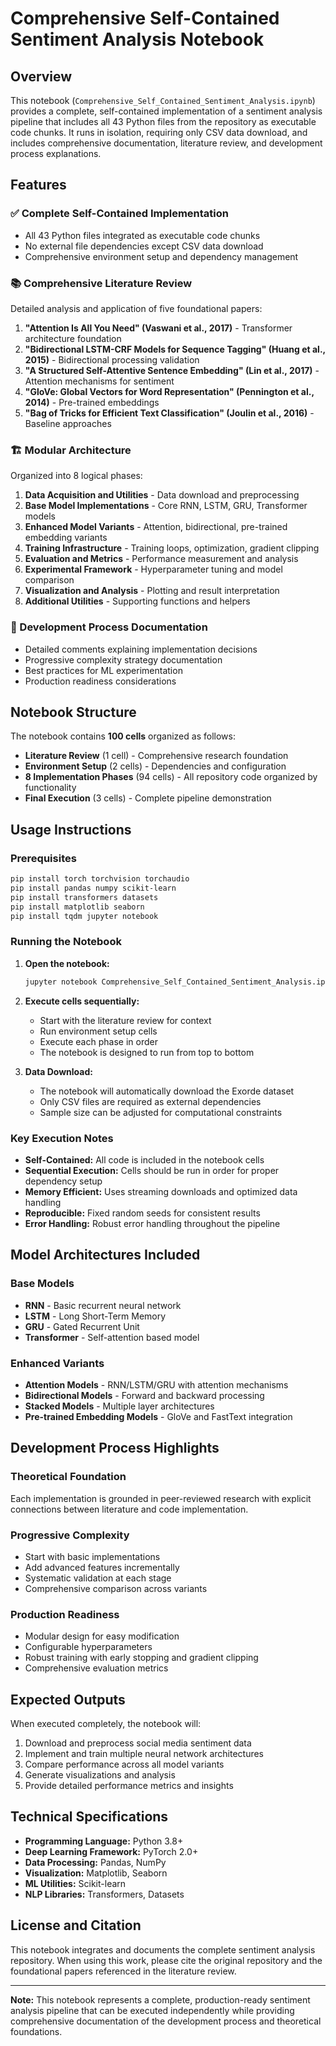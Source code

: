 # Comprehensive Self-Contained Sentiment Analysis Notebook

## Overview

This notebook (`Comprehensive_Self_Contained_Sentiment_Analysis.ipynb`) provides a complete, self-contained implementation of a sentiment analysis pipeline that includes all 43 Python files from the repository as executable code chunks. It runs in isolation, requiring only CSV data download, and includes comprehensive documentation, literature review, and development process explanations.

## Features

### ✅ Complete Self-Contained Implementation
- All 43 Python files integrated as executable code chunks
- No external file dependencies except CSV data download
- Comprehensive environment setup and dependency management

### 📚 Comprehensive Literature Review
Detailed analysis and application of five foundational papers:
1. **"Attention Is All You Need" (Vaswani et al., 2017)** - Transformer architecture foundation
2. **"Bidirectional LSTM-CRF Models for Sequence Tagging" (Huang et al., 2015)** - Bidirectional processing validation
3. **"A Structured Self-Attentive Sentence Embedding" (Lin et al., 2017)** - Attention mechanisms for sentiment
4. **"GloVe: Global Vectors for Word Representation" (Pennington et al., 2014)** - Pre-trained embeddings
5. **"Bag of Tricks for Efficient Text Classification" (Joulin et al., 2016)** - Baseline approaches

### 🏗️ Modular Architecture
Organized into 8 logical phases:
1. **Data Acquisition and Utilities** - Data download and preprocessing
2. **Base Model Implementations** - Core RNN, LSTM, GRU, Transformer models
3. **Enhanced Model Variants** - Attention, bidirectional, pre-trained embedding variants
4. **Training Infrastructure** - Training loops, optimization, gradient clipping
5. **Evaluation and Metrics** - Performance measurement and analysis
6. **Experimental Framework** - Hyperparameter tuning and model comparison
7. **Visualization and Analysis** - Plotting and result interpretation
8. **Additional Utilities** - Supporting functions and helpers

### 🔬 Development Process Documentation
- Detailed comments explaining implementation decisions
- Progressive complexity strategy documentation
- Best practices for ML experimentation
- Production readiness considerations

## Notebook Structure

The notebook contains **100 cells** organized as follows:
- **Literature Review** (1 cell) - Comprehensive research foundation
- **Environment Setup** (2 cells) - Dependencies and configuration
- **8 Implementation Phases** (94 cells) - All repository code organized by functionality
- **Final Execution** (3 cells) - Complete pipeline demonstration

## Usage Instructions

### Prerequisites
```bash
pip install torch torchvision torchaudio
pip install pandas numpy scikit-learn
pip install transformers datasets
pip install matplotlib seaborn
pip install tqdm jupyter notebook
```

### Running the Notebook

1. **Open the notebook:**
   ```bash
   jupyter notebook Comprehensive_Self_Contained_Sentiment_Analysis.ipynb
   ```

2. **Execute cells sequentially:**
   - Start with the literature review for context
   - Run environment setup cells
   - Execute each phase in order
   - The notebook is designed to run from top to bottom

3. **Data Download:**
   - The notebook will automatically download the Exorde dataset
   - Only CSV files are required as external dependencies
   - Sample size can be adjusted for computational constraints

### Key Execution Notes

- **Self-Contained:** All code is included in the notebook cells
- **Sequential Execution:** Cells should be run in order for proper dependency setup
- **Memory Efficient:** Uses streaming downloads and optimized data handling
- **Reproducible:** Fixed random seeds for consistent results
- **Error Handling:** Robust error handling throughout the pipeline

## Model Architectures Included

### Base Models
- **RNN** - Basic recurrent neural network
- **LSTM** - Long Short-Term Memory
- **GRU** - Gated Recurrent Unit  
- **Transformer** - Self-attention based model

### Enhanced Variants
- **Attention Models** - RNN/LSTM/GRU with attention mechanisms
- **Bidirectional Models** - Forward and backward processing
- **Stacked Models** - Multiple layer architectures
- **Pre-trained Embedding Models** - GloVe and FastText integration

## Development Process Highlights

### Theoretical Foundation
Each implementation is grounded in peer-reviewed research with explicit connections between literature and code implementation.

### Progressive Complexity
- Start with basic implementations
- Add advanced features incrementally
- Systematic validation at each stage
- Comprehensive comparison across variants

### Production Readiness
- Modular design for easy modification
- Configurable hyperparameters
- Robust training with early stopping and gradient clipping
- Comprehensive evaluation metrics

## Expected Outputs

When executed completely, the notebook will:
1. Download and preprocess social media sentiment data
2. Implement and train multiple neural network architectures
3. Compare performance across all model variants
4. Generate visualizations and analysis
5. Provide detailed performance metrics and insights

## Technical Specifications

- **Programming Language:** Python 3.8+
- **Deep Learning Framework:** PyTorch 2.0+
- **Data Processing:** Pandas, NumPy
- **Visualization:** Matplotlib, Seaborn
- **ML Utilities:** Scikit-learn
- **NLP Libraries:** Transformers, Datasets

## License and Citation

This notebook integrates and documents the complete sentiment analysis repository. When using this work, please cite the original repository and the foundational papers referenced in the literature review.

---

**Note:** This notebook represents a complete, production-ready sentiment analysis pipeline that can be executed independently while providing comprehensive documentation of the development process and theoretical foundations.